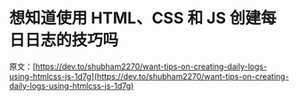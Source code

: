 # 想知道使用 HTML、CSS 和 JS 创建每日日志的技巧吗

原文：[https://dev.to/shubham2270/want-tips-on-creating-daily-logs-using-htmlcss-js-1d7g](https://dev.to/shubham2270/want-tips-on-creating-daily-logs-using-htmlcss-js-1d7g)